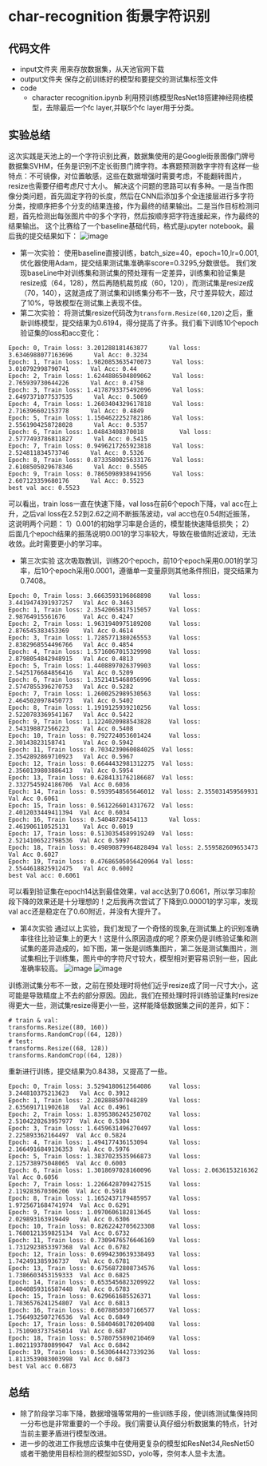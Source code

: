 # char-recognition 街景字符识别
## 代码文件
- input文件夹
   用来存放数据集，从天池官网下载
- output文件夹
   保存之前训练好的模型和要提交的测试集标签文件
- code
   - character recognition.ipynb
   利用预训练模型ResNet18搭建神经网络模型，去除最后一个fc layer,并联5个fc layer用于分类。
   

## 实验总结
这次实践是天池上的一个字符识别比赛，数据集使用的是Google街景图像门牌号数据集SVHM，任务是识别不定长街景门牌字符。本赛题预测数字字符有这样一些特点：不可镜像，对位置敏感，这些在数据增强时需要考虑，不能翻转图片，resize也需要仔细考虑尺寸大小。
解决这个问题的思路可以有多种。一是当作图像分类问题，首先固定字符的长度，然后在CNN后添加多个全连接层进行多字符分类，按顺序把多个分支的结果连接，作为最终的结果输出。二是当作目标检测问题，首先检测出每张图片中的多个字符，然后按顺序把字符连接起来，作为最终的结果输出。
这个比赛给了一个baseline基础代码，格式是jupyter notebook。最后我的提交结果如下：
![image](images/20200913235608.png)
- 第一次实验：
使用baseline直接训练，batch_size=40，epoch=10,lr=0.001,优化器使用Adam，提交结果测试集准确率score=0.3295,分数很低。
我们发现baseLine中对训练集和测试集的预处理有一定差异，训练集和验证集是resize成（64，128），然后再随机裁剪成（60，120），而测试集是resize成（70，140），这就造成了测试集和训练集分布不一致，尺寸差异较大，超过了10%，导致模型在测试集上表现不佳。
- 第二次实验：
将测试集resize代码改为`transform.Resize(60,120)`之后，重新训练模型，提交结果为0.6194，得分提高了许多。我们看下训练10个epoch验证集的loss和acc变化：
```
Epoch: 0, Train loss: 3.201288181463877      Val loss: 3.6346988077163696      Val Acc: 0.3234
Epoch: 1, Train loss: 1.9820853635470073      Val loss: 3.010792998790741      Val Acc: 0.44
Epoch: 2, Train loss: 1.6244886504809062      Val loss: 2.765939730644226      Val Acc: 0.4758
Epoch: 3, Train loss: 1.4178793375492096      Val loss: 2.6497371077537535      Val Acc: 0.5069
Epoch: 4, Train loss: 1.2603404329617818      Val loss: 2.716396602153778      Val Acc: 0.4849
Epoch: 5, Train loss: 1.1504622252782186      Val loss: 2.5561904258728028      Val Acc: 0.5357
Epoch: 6, Train loss: 1.04843408370018          Val loss: 2.5777493786811827      Val Acc: 0.5415
Epoch: 7, Train loss: 0.9496217265923818      Val loss: 2.524811834573746      Val Acc: 0.5326
Epoch: 8, Train loss: 0.8733580025633176      Val loss: 2.6108505029678346      Val Acc: 0.5505
Epoch: 9, Train loss: 0.7865098938941956      Val loss: 2.607123359680176      Val Acc: 0.5523
best val acc: 0.5523
```
可以看出，train loss一直在快速下降，val loss在前6个epoch下降，val acc在上升，之后val loss在2.52到2.62之间不断振荡波动，val acc也在0.54附近振荡，这说明两个问题：
1）0.001的初始学习率是合适的，模型能快速降低损失；
2）后面几个epoch结果的振荡说明0.001的学习率较大，导致在极值附近波动，无法收敛。此时需要更小的学习率。
- 第三次实验
这次吸取教训，训练20个epoch，前10个epoch采用0.001的学习率，后10个epoch采用0.0001，遵循单一变量原则其他条件照旧，提交结果为0.7408。
```
Epoch: 0, Train loss: 3.6663593196868898 	 Val loss: 3.4419474391937257   Val Acc 0.3463
Epoch: 1, Train loss: 2.3542065817515057 	 Val loss: 2.98764915561676     Val Acc 0.4247
Epoch: 2, Train loss: 1.9631940975189208 	 Val loss: 2.876545383453369    Val Acc 0.4614
Epoch: 3, Train loss: 1.7285771380265553 	 Val loss: 2.8382968554496766   Val Acc 0.4854
Epoch: 4, Train loss: 1.5716067015329998 	 Val loss: 2.8798054842948915   Val Acc 0.4813
Epoch: 5, Train loss: 1.4408897026379903 	 Val loss: 2.5425176684856416   Val Acc 0.5209
Epoch: 6, Train loss: 1.3521415468056996 	 Val loss: 2.5747855396270753   Val Acc 0.5282
Epoch: 7, Train loss: 1.2600252989530563 	 Val loss: 2.4645020978450773   Val Acc 0.5402
Epoch: 8, Train loss: 1.1919125939210256 	 Val loss: 2.5220783369541167   Val Acc 0.5422
Epoch: 9, Train loss: 1.1224020988543828 	 Val loss: 2.543198872566223    Val Acc 0.5408
Epoch: 10, Train loss: 0.792724053601424 	 Val loss: 2.30143823158741     Val Acc 0.5942
Epoch: 11, Train loss: 0.7034239060084025  Val loss: 2.3542892869710923   Val Acc 0.5967
Epoch: 12, Train loss: 0.6644432981312275  Val loss: 2.3560139803886413   Val Acc 0.5954
Epoch: 13, Train loss: 0.6284131762186687  Val loss: 2.3327545924186706  Val Acc 0.6036
Epoch: 14, Train loss: 0.5939548565646012  Val loss: 2.355031459569931  Val Acc 0.6061
Epoch: 15, Train loss: 0.5612266014317672  Val loss: 2.4012033449411394  Val Acc 0.6034
Epoch: 16, Train loss: 0.54048728454113 	 Val loss: 2.461906110525131    Val Acc 0.6019
Epoch: 17, Train loss: 0.5130354589919249  Val loss: 2.5214106522798536  Val Acc 0.5997
Epoch: 18, Train loss: 0.49890879964828494 Val loss: 2.559582609653473   Val Acc 0.6027
Epoch: 19, Train loss: 0.47686505056420964 Val loss: 2.5544618825912475   Val Acc 0.6002
best Val acc: 0.6061
```
可以看到验证集在epoch14达到最佳效果，val acc达到了0.6061，所以学习率阶段下降的效果还是十分理想的！之后我再次尝试了下降到0.00001的学习率，发现val acc还是稳定在了0.60附近，并没有大提升了。
- 第4次实验
通过以上实验，我们发现了一个奇怪的现象,在测试集上的识别准确率往往比验证集上的更大！这是什么原因造成的呢？原来仍是训练验证集和测试集的差异造成的，如下图，第一张是训练集图片，第二张是测试集图片，测试集相比于训练集，图片中的字符尺寸较大，模型相对更容易识别一些，因此准确率较高。
![image](images/train_000016.png)
![image](images/test_000008.png)

训练测试集分布不一致，之前在预处理时将他们近乎resize成了同一尺寸大小，这可能是导致精度上不去的部分原因。因此，我们在预处理时将训练验证集时resize得更大一些，测试集resize得更小一些，这样能降低数据集之间的差异，如下：
```
# train & val:
transforms.Resize((80, 160))
transforms.RandomCrop((64, 128))
# test:
transforms.Resize((68, 128)) 
transforms.RandomCrop((64, 128))
```
重新进行训练，提交结果为0.8438，又提高了一些。
```
Epoch: 0, Train loss: 3.5294180612564086 	 Val loss: 3.244810375213623   Val Acc 0.3912
Epoch: 1, Train loss: 2.202888507048289 	 Val loss: 2.635691711902618   Val Acc 0.4961
Epoch: 2, Train loss: 1.8395386245250702 	 Val loss: 2.5104220263957977  Val Acc 0.5304
Epoch: 3, Train loss: 1.6459631496270497 	 Val loss: 2.225893362164497  Val Acc 0.5824
Epoch: 4, Train loss: 1.494177436153094 	 Val loss: 2.1664916849136353  Val Acc 0.5976
Epoch: 5, Train loss: 1.3837023535966873 	 Val loss: 2.125738975048065  Val Acc 0.6003
Epoch: 6, Train loss: 1.3018697028160096 	 Val loss: 2.0636153216362    Val Acc 0.6056
Epoch: 7, Train loss: 1.2266428709427515 	 Val loss: 2.119283670306206  Val Acc 0.5918
Epoch: 8, Train loss: 1.1652437179485957 	 Val loss: 1.9725671684741974  Val Acc 0.6291
Epoch: 9, Train loss: 1.0970606182813645 	 Val loss: 2.029893163919449   Val Acc 0.6306
Epoch: 10, Train loss: 0.8262242705623308 	 Val loss: 1.7680121359825134  Val Acc 0.6732
Epoch: 11, Train loss: 0.7309476576646169 	 Val loss: 1.7312923853397368  Val Acc 0.6782
Epoch: 12, Train loss: 0.6994230639338493 	 Val loss: 1.742491385936737   Val Acc 0.6781
Epoch: 13, Train loss: 0.6756872808734576 	 Val loss: 1.7386603453159333  Val Acc 0.6825
Epoch: 14, Train loss: 0.6535456823209922 	 Val loss: 1.8040859316587448  Val Acc 0.6783
Epoch: 15, Train loss: 0.629661685526371 	 Val loss: 1.7836576241254807  Val Acc 0.6813
Epoch: 16, Train loss: 0.6078850307166577 	 Val loss: 1.7564932507276536  Val Acc 0.6849
Epoch: 17, Train loss: 0.5840460170209408 	 Val loss: 1.7510903737545014  Val Acc 0.687
Epoch: 18, Train loss: 0.5780755890210469 	 Val loss: 1.8021193780899047  Val Acc 0.6842
Epoch: 19, Train loss: 0.5630644427339236 	 Val loss: 1.8113539083003998  Val Acc 0.6873
best Val acc 0.6873
```
## 总结
- 除了阶段学习率下降，数据增强等常用的一些训练手段，使训练测试集保持同一分布也是非常重要的一个手段。我们需要认真仔细分析数据集的特点，针对当前主要矛盾进行模型改进。
- 进一步的改进工作我想应该集中在使用更复杂的模型如ResNet34,ResNet50或者干脆使用目标检测的模型如SSD，yolo等，奈何本人显卡太渣。

